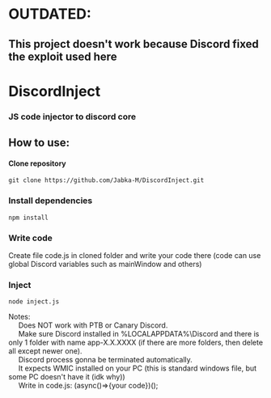 # OUTDATED:  
## This project doesn't work because Discord fixed the exploit used here  
  
# DiscordInject
### JS code injector to discord core
## How to use:

#### Clone repository
```
git clone https://github.com/Jabka-M/DiscordInject.git
```

### Install dependencies
```
npm install
```

### Write code
Create file code.js in cloned folder and write your code there (code can use global Discord variables such as mainWindow and others)

### Inject
```
node inject.js
```

Notes:  
&nbsp;&nbsp;&nbsp;&nbsp;&nbsp;Does NOT work with PTB or Canary Discord.  
&nbsp;&nbsp;&nbsp;&nbsp;&nbsp;Make sure Discord installed in %LOCALAPPDATA%\Discord and there is only 1 folder with name app-X.X.XXXX (if there are more folders, then delete all except newer one).  
&nbsp;&nbsp;&nbsp;&nbsp;&nbsp;Discord process gonna be terminated automatically.  
&nbsp;&nbsp;&nbsp;&nbsp;&nbsp;It expects WMIC installed on your PC (this is standard windows file, but some PC doesn't have it (idk why))  
&nbsp;&nbsp;&nbsp;&nbsp;&nbsp;Write in code.js: (async()=>{your code})();
